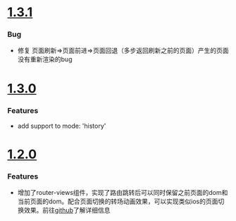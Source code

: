 # [1.3.1](2019-01-10)
### Bug
- 修复 页面刷新=>页面前进=>页面回退（多步返回刷新之前的页面）产生的页面没有重新渲染的bug


# [1.3.0](2018-12-29)

### Features
- add support to mode: 'history'


# [1.2.0](2018-12-28)

### Features
- 增加了router-views组件，实现了路由跳转后可以同时保留之前页面的dom和当前页面的dom。配合页面切换的转场动画效果，可以实现类似ios的页面切换效果。前往[github](https://github.com/ideacome-frontend/vue-router/tree/dev/examples/router-views)了解详细信息

